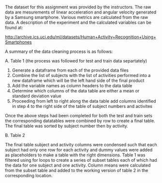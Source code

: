 The dataset for this assignment was provided by the instructors.  The raw data
are mesurements of linear acceleration and angular velocity generated by a
Samsung smartphone.  Various metrics are calculated from the raw data.  A description
of the experiment and the calculated variables can be found at:

http://archive.ics.uci.edu/ml/datasets/Human+Activity+Recognition+Using+Smartphones


A summary of the data cleaning process is as follows:

A. Table 1
  (the process was followed for test and train data separtately)

1. Generate a dataframe from each of the provided data files
2. Combine the list of subjects with the list of activities performed into a 
  new dataframe which will be the left hand side of the final product
3. Add the variable names as column headers to the data table
4. Determine which columns of the data table are either a mean or standard
  deviation value
5. Proceeding from left to right along the data table add columns identified in
 step 4 to the right side of the table of subject numbers and activites
 
 
 Once the above steps had been completed for both the test and train sets the
 corresponding datatables were combined by row to create a final table.  The 
 final table was sorted by subject number then by activity.
 
 B. Table 2
 
The final table subject and activity columns were condensed such that each subject had only one row for each activity and dummy values were added as placeholders to make a table with the right dimensions.  Table 1 was filtered using for loops to create a series of subset tables each of which had the data for one subject and one activity.  Column means were calculated from the subset table and added to the working version of table 2 in the corresponding location.
 
 